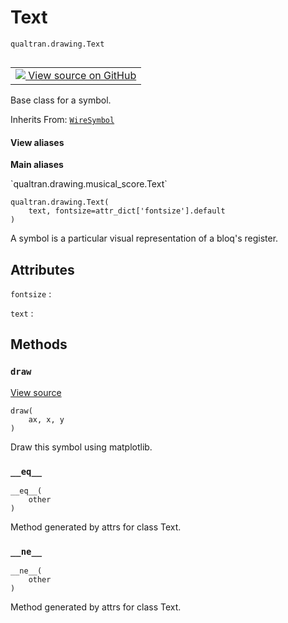 # Text
`qualtran.drawing.Text`


<table class="tfo-notebook-buttons tfo-api nocontent" align="left">
<td>
  <a target="_blank" href="https://github.com/quantumlib/Qualtran/blob/main/qualtran/drawing/musical_score.py#L391-L406">
    <img src="https://www.tensorflow.org/images/GitHub-Mark-32px.png" />
    View source on GitHub
  </a>
</td>
</table>



Base class for a symbol.

Inherits From: [`WireSymbol`](../../qualtran/drawing/WireSymbol.md)

<section class="expandable">
  <h4 class="showalways">View aliases</h4>
  <p>
<b>Main aliases</b>
<p>`qualtran.drawing.musical_score.Text`</p>
</p>
</section>

<pre class="devsite-click-to-copy prettyprint lang-py tfo-signature-link">
<code>qualtran.drawing.Text(
    text, fontsize=attr_dict[&#x27;fontsize&#x27;].default
)
</code></pre>



<!-- Placeholder for "Used in" -->

A symbol is a particular visual representation of a bloq's register.



<h2 class="add-link">Attributes</h2>

`fontsize`<a id="fontsize"></a>
: &nbsp;

`text`<a id="text"></a>
: &nbsp;




## Methods

<h3 id="draw"><code>draw</code></h3>

<a target="_blank" class="external" href="https://github.com/quantumlib/Qualtran/blob/main/qualtran/drawing/musical_score.py#L396-L406">View source</a>

<pre class="devsite-click-to-copy prettyprint lang-py tfo-signature-link">
<code>draw(
    ax, x, y
)
</code></pre>

Draw this symbol using matplotlib.


<h3 id="__eq__"><code>__eq__</code></h3>

<pre class="devsite-click-to-copy prettyprint lang-py tfo-signature-link">
<code>__eq__(
    other
)
</code></pre>

Method generated by attrs for class Text.


<h3 id="__ne__"><code>__ne__</code></h3>

<pre class="devsite-click-to-copy prettyprint lang-py tfo-signature-link">
<code>__ne__(
    other
)
</code></pre>

Method generated by attrs for class Text.




